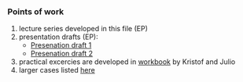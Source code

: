### Points of work

1. lecture series developed in this file (EP)
2. presentation drafts (EP):
    - [Presenation draft 1](https://docs.google.com/presentation/d/1P10i8X-A19H9RBKdSx4iaS_wfm2R1X9TDcHB6Tz5GFU/edit#slide=id.ged30c9f7cb_0_57)
    - [Presenation draft 2](https://docs.google.com/presentation/d/1PG830YjWHu6UeFsoIvMUV5_ulr_hkfEUkyGqb3b_R-Y/edit#slide=id.ged73adcf4a_2_83)
3. practical excercies are developed in [workbook](DAY1.md) by Kristof and Julio
4. larger cases listed [here](CASES.md)
